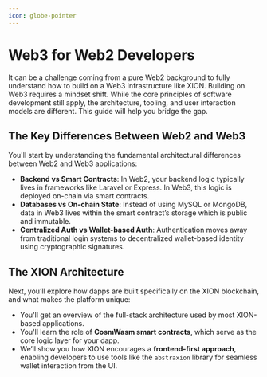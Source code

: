 ```yaml
---
icon: globe-pointer
---
```


# Web3 for Web2 Developers

It can be a challenge coming from a pure Web2 background to fully understand how to build on a Web3 infrastructure like XION. Building on Web3 requires a mindset shift. While the core principles of software development still apply, the architecture, tooling, and user interaction models are different. This guide will help you bridge the gap.



## The Key Differences Between Web2 and Web3

You'll start by understanding the fundamental architectural differences between Web2 and Web3 applications:

* **Backend vs Smart Contracts**: In Web2, your backend logic typically lives in frameworks like Laravel or Express. In Web3, this logic is deployed on-chain via smart contracts.
* **Databases vs On-chain State**: Instead of using MySQL or MongoDB, data in Web3 lives within the smart contract’s storage which is public and immutable.
* **Centralized Auth vs Wallet-based Auth**: Authentication moves away from traditional login systems to decentralized wallet-based identity using cryptographic signatures.



## The XION Architecture

Next, you’ll explore how dapps are built specifically on the XION blockchain, and what makes the platform unique:

* You'll get an overview of the full-stack architecture used by most XION-based applications.
* You'll learn the role of **CosmWasm smart contracts**, which serve as the core logic layer for your dapp.
* We’ll show you how XION encourages a **frontend-first approach**, enabling developers to use tools like the `abstraxion` library for seamless wallet interaction from the UI.

